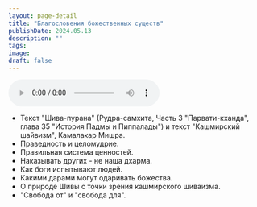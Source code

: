 ```yaml
---
layout: page-detail
title: "Благословения божественных существ"
publishDate: 2024.05.13
description: ""
tags:
image:
draft: false
---
```


<audio title="2024.05.13 - Благословения божественных существ.mp3" src="https://filer-api.advayta.org/v1.0/public/files/73508" controls=""></audio>

* Текст "Шива-пурана" (Рудра-самхита, Часть 3 "Парвати-кханда", глава 35 "История Падмы и Пиппалады") и текст "Кашмирский шайвизм", Камалакар Мишра.
* Праведность и целомудрие.
* Правильная система ценностей.
* Наказывать других - не наша дхарма.
* Как боги испытывают людей.
* Какими дарами могут одаривать божества.
* О природе Шивы с точки зрения кашмирского шиваизма.
* "Свобода от" и "свобода для".

  
